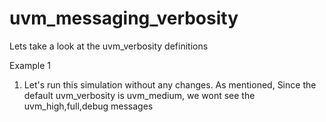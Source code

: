 # uvm_messaging_verbosity
Lets take a look at the uvm_verbosity definitions 

Example 1 
1) Let's run this simulation without any changes. As mentioned, Since the default uvm_verbosity is uvm_medium, we wont see the uvm_high,full,debug messages 
